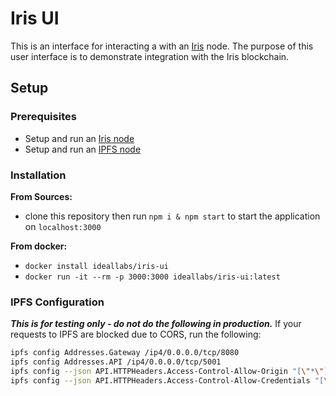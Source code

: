 # Iris UI

This is an interface for interacting a with an [Iris](https://ideal-lab5.github.io) node. The purpose of this user interface is to demonstrate integration with the Iris blockchain.

## Setup

### Prerequisites

- Setup and run an [Iris node](https://github.com/ideal-lab5/iris/tree/master)
- Setup and run an [IPFS node](https://docs.ipfs.io/install/)

### Installation

**From Sources:**

- clone this repository then run `npm i & npm start` to start the application on `localhost:3000`

**From docker:**

- `docker install ideallabs/iris-ui`
- `docker run -it --rm -p 3000:3000 ideallabs/iris-ui:latest`

### IPFS Configuration

***This is for testing only - do not do the following in production.***
If your requests to IPFS are blocked due to CORS, run the following:

``` bash
ipfs config Addresses.Gateway /ip4/0.0.0.0/tcp/8080
ipfs config Addresses.API /ip4/0.0.0.0/tcp/5001
ipfs config --json API.HTTPHeaders.Access-Control-Allow-Origin "[\"*\"]"
ipfs config --json API.HTTPHeaders.Access-Control-Allow-Credentials "[\"true\"]"
```

